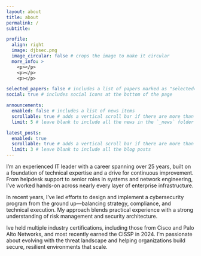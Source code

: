 ```yaml
---
layout: about
title: about
permalink: /
subtitle:

profile:
  align: right
  image: djbsec.png
  image_circular: false # crops the image to make it circular
  more_info: >
    <p></p>
    <p></p>
    <p></p>

selected_papers: false # includes a list of papers marked as "selected={true}"
social: true # includes social icons at the bottom of the page

announcements:
  enabled: false # includes a list of news items
  scrollable: true # adds a vertical scroll bar if there are more than 3 news items
  limit: 5 # leave blank to include all the news in the `_news` folder

latest_posts:
  enabled: true
  scrollable: true # adds a vertical scroll bar if there are more than 3 new posts items
  limit: 3 # leave blank to include all the blog posts
---
```


I’m an experienced IT leader with a career spanning over 25 years, built on a foundation of technical expertise and a drive for continuous improvement. From helpdesk support to senior roles in systems and network engineering, I’ve worked hands-on across nearly every layer of enterprise infrastructure.

In recent years, I’ve led efforts to design and implement a cybersecurity program from the ground up—balancing strategy, compliance, and technical execution. My approach blends practical experience with a strong understanding of risk management and security architecture.

Ive held multiple industry certifications, including those from Cisco and Palo Alto Networks, and most recently earned the CISSP in 2024. I’m passionate about evolving with the threat landscape and helping organizations build secure, resilient environments that scale.

<!--Original Page
Write your biography here. Tell the world about yourself. Link to your favorite [subreddit](http://reddit.com). You can put a picture in, too. The code is already in, just name your picture `prof_pic.jpg` and put it in the `img/` folder.

Put your address / P.O. box / other info right below your picture. You can also disable any of these elements by editing `profile` property of the YAML header of your `_pages/about.md`. Edit `_bibliography/papers.bib` and Jekyll will render your [publications page](/al-folio/publications/) automatically.

Link to your social media connections, too. This theme is set up to use [Font Awesome icons](https://fontawesome.com/) and [Academicons](https://jpswalsh.github.io/academicons/), like the ones below. Add your Facebook, Twitter, LinkedIn, Google Scholar, or just disable all of them.
-->
